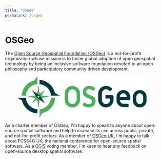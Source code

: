 ```yaml
---
title: "OSGeo"
permalink: /osgeo
---
```

# OSGeo

The [Open Source Geospatial Foundation (OSGeo)](https://www.osgeo.org/) is a 
not-for-profit organization whose mission is to foster global adoption of open 
geospatial technology by being an inclusive software foundation devoted to an 
open philosophy and participatory community driven development.

<figure>
    <img src="/assets/pics/osgeo.svg" alt="OSGeo" />
</figure>

As a charter member of OSGeo, I'm happy to speak to anyone about open-source 
spatial software and help to increase its use across public, private, and 
not-for-profit sectors. As a member of [OSGeo:UK](https://uk.osgeo.org/), I'm 
happy to talk about FOSS4G UK, the national conference for open-source spatial 
software. As a [QGIS](https://www.qgis.org/) voting member, I'm keen to hear 
any feedback on open-source desktop spatial software.